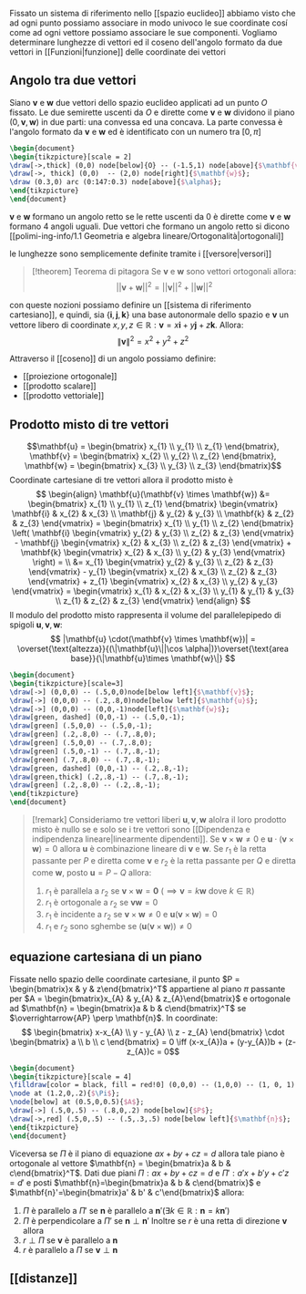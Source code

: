 Fissato un sistema di riferimento nello [[spazio euclideo]] abbiamo visto che ad ogni punto possiamo associare in modo univoco le sue coordinate cosí come ad ogni vettore possiamo associare le sue componenti. Vogliamo determinare lunghezze di vettori ed  il coseno dell'angolo formato da due vettori in [[Funzioni|funzione]] delle coordinate dei vettori


## Angolo tra due vettori
Siano $\mathbf{v}$ e $\mathbf{w}$ due vettori dello spazio euclideo applicati ad un punto $O$ fissato. Le due semirette uscenti da $O$ e dirette come $\mathbf{v}$ e $\mathbf{w}$ dividono il piano $(0,\mathbf{v},\mathbf{w})$ in due parti: una convessa ed una concava. La parte convessa è l'angolo formato da $\mathbf{v}$ e $\mathbf{w}$ ed è identificato con un numero tra $[0,\pi]$
```tikz
\begin{document}
\begin{tikzpicture}[scale = 2]
\draw[->,thick] (0,0) node[below]{O} -- (-1.5,1) node[above]{$\mathbf{v}$};
\draw[->, thick] (0,0)  -- (2,0) node[right]{$\mathbf{w}$};
\draw (0.3,0) arc (0:147:0.3) node[above]{$\alpha$};
\end{tikzpicture}
\end{document}
```
$\mathbf{v}$ e $\mathbf{w}$ formano un angolo retto se le rette uscenti da $0$ è dirette come $\mathbf{v}$ e $\mathbf{w}$ formano 4 angoli uguali. Due vettori che formano un angolo retto si dicono [[polimi-ing-info/1.1 Geometria e algebra lineare/Ortogonalità|ortogonali]]

le lunghezze sono semplicemente definite tramite i [[versore|versori]]


>[!theorem] Teorema di pitagora
>Se $\mathbf{v}$ e $\mathbf{w}$ sono vettori ortogonali allora:
> $$ ||\mathbf{v} + \mathbf{w}||^2 = ||\mathbf{v}||^2 + ||\mathbf{w}||^2 $$


con queste nozioni possiamo definire un [[sistema di riferimento cartesiano]], e quindi, sia $\left\{ \mathbf{i},\mathbf{j},\mathbf{k} \right\}$ una base autonormale dello spazio e $\mathbf{v}$ un vettore libero di coordinate $x,y,z \in \mathbb{R} : \mathbf{v} = x\mathbf{i} + y\mathbf{j} + z\mathbf{k}$. Allora:
$$ \|\mathbf{v}\|^2 = x^2 + y^2 + z^2 $$

Attraverso il [[coseno]] di un angolo possiamo definire:
- [[proiezione ortogonale]]
- [[prodotto scalare]]
- [[prodotto vettoriale]]


## Prodotto misto di tre vettori
$$\mathbf{u} = \begin{bmatrix}
x_{1} \\
y_{1} \\
z_{1}
\end{bmatrix}, \mathbf{v} = \begin{bmatrix}
x_{2} \\
y_{2} \\
z_{2}
\end{bmatrix}, \mathbf{w} = \begin{bmatrix}
x_{3} \\
y_{3} \\
z_{3}
\end{bmatrix}$$
Coordinate cartesiane di tre vettori allora il prodotto misto è
$$ \begin{align}
\mathbf{u}(\mathbf{v} \times \mathbf{w}) &= \begin{bmatrix}
x_{1} \\
y_{1} \\
z_{1}
\end{bmatrix} \begin{vmatrix}
\mathbf{i} & x_{2} & x_{3} \\
\mathbf{j} & y_{2} & y_{3} \\
\mathbf{k} & z_{2} & z_{3}
\end{vmatrix} = \begin{bmatrix}
x_{1} \\
y_{1} \\
z_{2}
\end{bmatrix} \left( \mathbf{i} \begin{vmatrix}
y_{2} & y_{3} \\
z_{2} & z_{3}
\end{vmatrix} - \mathbf{j} \begin{vmatrix}
x_{2} & x_{3} \\
z_{2} & z_{3}
\end{vmatrix} + \mathbf{k} \begin{vmatrix}
x_{2} & x_{3} \\
y_{2} & y_{3}
\end{vmatrix} \right)  = \\
&= x_{1} \begin{vmatrix}
y_{2} & y_{3} \\
z_{2} & z_{3} 
\end{vmatrix} - y_{1} \begin{vmatrix}
x_{2} & x_{3} \\
z_{2} & z_{3} 
\end{vmatrix} + z_{1} \begin{vmatrix}
x_{2} & x_{3} \\
y_{2} & y_{3}
\end{vmatrix} = \begin{vmatrix}
x_{1} & x_{2} & x_{3} \\
y_{1} & y_{1} & y_{3} \\
z_{1} & z_{2} & z_{3} 
\end{vmatrix}
\end{align} $$
Il modulo del prodotto misto rappresenta il volume del parallelepipedo di spigoli $\mathbf{u},\mathbf{v},\mathbf{w}$:
$$ |\mathbf{u} \cdot(\mathbf{v} \times \mathbf{w})| = \overset{\text{altezza}}{(\|\mathbf{u}\||\cos \alpha|)}\overset{\text{area base}}{\|\mathbf{u}\times \mathbf{w}\|} $$

```tikz
\begin{document}
\begin{tikzpicture}[scale=3]
\draw[->] (0,0,0) -- (.5,0,0)node[below left]{$\mathbf{v}$};
\draw[->] (0,0,0) -- (.2,.8,0)node[below left]{$\mathbf{u}$};
\draw[->] (0,0,0) -- (0,0,-1)node[left]{$\mathbf{w}$};
\draw[green, dashed] (0,0,-1) -- (.5,0,-1);
\draw[green] (.5,0,0) -- (.5,0,-1);
\draw[green] (.2,.8,0) -- (.7,.8,0);
\draw[green] (.5,0,0) -- (.7,.8,0);
\draw[green] (.5,0,-1) -- (.7,.8,-1);
\draw[green] (.7,.8,0) -- (.7,.8,-1);
\draw[green, dashed] (0,0,-1) -- (.2,.8,-1);
\draw[green,thick] (.2,.8,-1) -- (.7,.8,-1);
\draw[green] (.2,.8,0) -- (.2,.8,-1);
\end{tikzpicture}
\end{document}
```

>[!remark]
>Consideriamo tre vettori liberi $\mathbf{u},\mathbf{v},\mathbf{w}$ alolra il loro prodotto misto è nullo se e solo se i tre vettori sono [[Dipendenza e indipendenza lineare|linearmente dipendenti]]. Se $\mathbf{v} \times \mathbf{w} \neq 0$ e $\mathbf{u} \cdot (\mathbf{v} \times \mathbf{w}) = 0$ allora $\mathbf{u}$ è combinazione lineare di $\mathbf{v}$ e $\mathbf{w}$. Se $r_{1}$ è la retta passante per $P$ e diretta come $\mathbf{v}$ e $r_{2}$ è la retta passante per $Q$ e diretta come $\mathbf{w}$, posto $\mathbf{u} = P -Q$ allora:
>1. $r_{1}$ è parallela a $r_{2}$ se $\mathbf{v} \times \mathbf{w} = \mathbf{0}$ ($\implies \mathbf{v} = k\mathbf{w}$ dove $k \in \mathbb{R}$)
>2. $r_{1}$ è ortogonale a $r_{2}$ se $\mathbf{v}\mathbf{w} = 0$
>3. $r_{1}$ è incidente a $r_{2}$ se $\mathbf{v} \times \mathbf{w} \neq 0$ e $\mathbf{u}(\mathbf{v} \times \mathbf{w}) = 0$
>4. $r_{1}$ e $r_{2}$ sono sghembe se $(\mathbf{u}(\mathbf{v} \times \mathbf{w})) \neq 0$

## equazione cartesiana di un piano
Fissate nello spazio delle coordinate cartesiane, il punto $P = \begin{bmatrix}x & y & z\end{bmatrix}^T$ appartiene al piano $\pi$ passante per $A = \begin{bmatrix}x_{A} & y_{A} & z_{A}\end{bmatrix}$ e ortogonale ad $\mathbf{n} = \begin{bmatrix}a & b & c\end{bmatrix}^T$ se $\overrightarrow{AP} \perp \mathbf{n}$. In coordinate:
 $$ \begin{bmatrix}
x-x_{A} \\
y - y_{A} \\
z - z_{A} 
\end{bmatrix} \cdot \begin{bmatrix}
a \\
b \\
c
\end{bmatrix}  = 0 \iff (x-x_{A})a + (y-y_{A})b + (z-z_{A})c = 0$$
 ```tikz
\begin{document}
\begin{tikzpicture}[scale = 4]
 \filldraw[color = black, fill = red!0] (0,0,0) -- (1,0,0) -- (1, 0, 1) -- (0,0,1) -- (0,0,0);
 \node at (1.2,0,.2){$\Pi$};
 \node[below] at (0.5,0,0.5){$A$};
 \draw[->] (.5,0,.5) -- (.8,0,.2) node[below]{$P$};
 \draw[->,red] (.5,0,.5) -- (.5,.3,.5) node[below left]{$\mathbf{n}$};
\end{tikzpicture}
\end{document}
```
Viceversa se $\Pi$ è il piano di equazione $ax + by + cz = d$ allora tale piano è ortogonale al vettore $\mathbf{n} = \begin{bmatrix}a & b & c\end{bmatrix}^T$.
Dati due piani $\Pi: ax+by+cz=d$ e $\Pi':a'x + b'y+c'z =d'$ e posti $\mathbf{n}=\begin{bmatrix}a & b & c\end{bmatrix}$ e $\mathbf{n}'=\begin{bmatrix}a' & b' & c'\end{bmatrix}$ allora:
1. $\Pi$ è parallelo a $\Pi'$ se $\mathbf{n}$ è parallelo a $\mathbf{n}' (\exists k \in \mathbb{R} : \mathbf{n} = k\mathbf{n}')$
2. $\Pi$ è perpendicolare a $\Pi'$ se $\mathbf{n} \perp \mathbf{n}'$
Inoltre se $r$ è una retta di direzione $\mathbf{v}$ allora
1. $r \perp \Pi$ se $\mathbf{v}$ è parallelo a $\mathbf{n}$
2. $r$ è parallelo a $\Pi$ se $\mathbf{v} \perp \mathbf{n}$

## [[distanze]]

